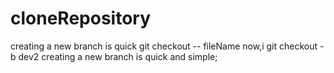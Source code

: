 # cloneRepository
creating a new branch is quick
git checkout -- fileName
now,i git checkout -b dev2
creating a new branch is quick and simple;
